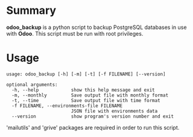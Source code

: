 Summary
=======

**odoo_backup** is a python script to backup PostgreSQL databases in use with **Odoo**. This script must be run with root privileges.

Usage
=====

    usage: odoo_backup [-h] [-m] [-t] [-f FILENAME] [--version]
    
    optional arguments:
      -h, --help            show this help message and exit
      -m, --monthly         Save output file with monthly format
      -t, --time            Save output file with time format
      -f FILENAME, --environments-file FILENAME
                            JSON file with environments data
      --version             show program's version number and exit

'mailutils' and 'grive' packages are required in order to run this script.
